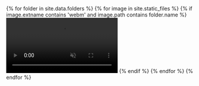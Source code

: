 {% for folder in site.data.folders %}
  {% for image in site.static_files %}
    {% if image.extname contains 'webm' and image.path contains folder.name %}
      <video loop muted autoplay>
        <source src="{{ image.path }}" type="video/webm">
      </video>
    {% endif %}
  {% endfor %}
{% endfor %}
